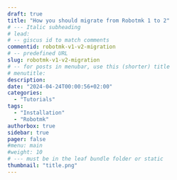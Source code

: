 ```yaml
---
draft: true
title: "How you should migrate from Robotmk 1 to 2"
# --- Italic subheading
# lead: 
# -- giscus id to match comments
commentid: robotmk-v1-v2-migration
# -- predefined URL
slug: robotmk-v1-v2-migration
# -- for posts in menubar, use this (shorter) title
# menutitle: 
description: 
date: "2024-04-24T00:00:56+02:00"
categories:
  - "Tutorials"
tags:
  - "Installation"
  - "Robotmk"
authorbox: true
sidebar: true
pager: false
#menu: main
#weight: 10
# --- must be in the leaf bundle folder or static
thumbnail: "title.png"
---
```




<!--more-->